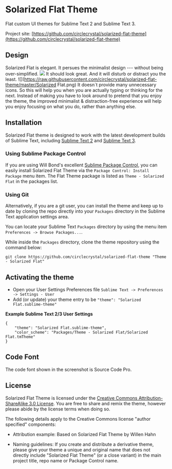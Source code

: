 # Solarized Flat Theme

Flat custom UI themes for Sublime Text 2 and Sublime Text 3.

Project site: [https://github.com/circlecrystal/solarized-flat-theme](https://github.com/circlecrystal/solarized-flat-theme)

## Design

Solarized Flat is elegant.
It persues the minimalist design --- without being over-simplified.
![](https://raw.githubusercontent.com/circlecrystal/solarized-flat-theme/master/Minimalist.png)
It should look great. And it will disturb or distract you the least.
![](https://raw.githubusercontent.com/circlecrystal/solarized-flat-theme/master/Solarized Flat.png)
It doesn`t provide many unnecessary icons. So this will help you when you are actually typing or thinking for the next. Instead of making you have to look around to pretend that you enjoy the theme, the improved minimalist & distraction-free experience will help you enjoy focusing on what you do, rather than anything else.

## Installation

Solarized Flat theme is designed to work with the latest development builds of Sublime Text, including [Sublime Text 2](http://www.sublimetext.com/dev) and [Sublime Text 3](http://www.sublimetext.com/3dev).

### Using Sublime Package Control

If you are using Will Bond's excellent [Sublime Package Control](http://wbond.net/sublime_packages/package_control), you can easily install Solarized Flat Theme via the `Package Control: Install Package` menu item. The Flat Theme package is listed as `Theme - Solarized Flat` in the packages list.

### Using Git

Alternatively, if you are a git user, you can install the theme and keep up to date by cloning the repo directly into your `Packages` directory in the Sublime Text application settings area.

You can locate your Sublime Text `Packages` directory by using the menu item `Preferences -> Browse Packages...`.

While inside the `Packages` directory, clone the theme repository using the command below:

    git clone https://github.com/circlecrystal/solarized-flat-theme "Theme - Solarized Flat"


## Activating the theme

* Open your User Settings Preferences file `Sublime Text -> Preferences -> Settings - User`
* Add (or update) your theme entry to be  `"theme": "Solarized Flat.sublime-theme"`

**Example Sublime Text 2/3 User Settings**

    {
        "theme": "Solarized Flat.sublime-theme",
        "color_scheme": "Packages/Theme - Solarized Flat/Solarized Flat.tmTheme"
    }

## Code Font

The code font shown in the screenshot is Source Code Pro.

## License

Solarized Flat Theme is licensed under the [Creative Commons Attribution-ShareAlike 3.0 License](http://creativecommons.org/licenses/by-sa/3.0/). You are free to share and remix the theme, however please abide by the license terms when doing so.

The following details apply to the Creative Commons license "author specified" components:

* Attribution example: Based on Solarized Flat Theme by Willen Hahn

* Naming guidelines: If you create and distribute a derivative theme, please give your theme a unique and original name that does not directly include "Solarized Flat Theme" (or a close variant) in the main project title, repo name or Package Control name.